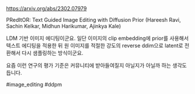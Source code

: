 https://arxiv.org/abs/2302.07979

PRedItOR: Text Guided Image Editing with Diffusion Prior (Hareesh Ravi, Sachin Kelkar, Midhun Harikumar, Ajinkya Kale)

LDM 기반 이미지 에디팅이군요. 일단 이미지의 clip embedding에 prior를 사용해서 텍스트 에디팅을 적용한 뒤 원 이미지를 적절한 강도의 reverse ddim으로 latent로 전환해서 다시 샘플링하는 방식이군요.

요즘 이런 연구의 평가 기준은 커뮤니티에 받아들여질지 아닐지가 아닐까 하는 생각도 듭니다.

#image_editing #ddpm 